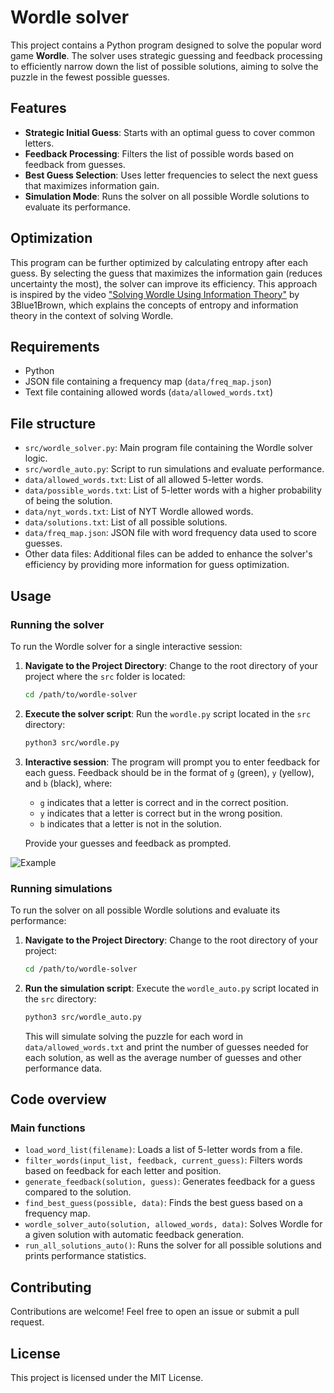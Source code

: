 # Wordle solver

This project contains a Python program designed to solve the popular word game **Wordle**. The solver uses strategic guessing and feedback processing to efficiently narrow down the list of possible solutions, aiming to solve the puzzle in the fewest possible guesses.

## Features

- **Strategic Initial Guess**: Starts with an optimal guess to cover common letters.
- **Feedback Processing**: Filters the list of possible words based on feedback from guesses.
- **Best Guess Selection**: Uses letter frequencies to select the next guess that maximizes information gain.
- **Simulation Mode**: Runs the solver on all possible Wordle solutions to evaluate its performance.

## Optimization

This program can be further optimized by calculating entropy after each guess. By selecting the guess that maximizes the information gain (reduces uncertainty the most), the solver can improve its efficiency. This approach is inspired by the video ["Solving Wordle Using Information Theory"](https://www.youtube.com/watch?v=v68zYyaEmEA) by 3Blue1Brown, which explains the concepts of entropy and information theory in the context of solving Wordle.

## Requirements

- Python
- JSON file containing a frequency map (`data/freq_map.json`)
- Text file containing allowed words (`data/allowed_words.txt`)

## File structure

- `src/wordle_solver.py`: Main program file containing the Wordle solver logic.
- `src/wordle_auto.py`: Script to run simulations and evaluate performance.
- `data/allowed_words.txt`: List of all allowed 5-letter words.
- `data/possible_words.txt`: List of 5-letter words with a higher probability of being the solution.
- `data/nyt_words.txt`: List of NYT Wordle allowed words.
- `data/solutions.txt`: List of all possible solutions.
- `data/freq_map.json`: JSON file with word frequency data used to score guesses.
- Other data files: Additional files can be added to enhance the solver's efficiency by providing more information for guess optimization.

## Usage

### Running the solver

To run the Wordle solver for a single interactive session:

1. **Navigate to the Project Directory**:
   Change to the root directory of your project where the `src` folder is located:

   ```sh
   cd /path/to/wordle-solver
   ```

2. **Execute the solver script**:
   Run the `wordle.py` script located in the `src` directory:

   ```sh
   python3 src/wordle.py
   ```

3. **Interactive session**:
   The program will prompt you to enter feedback for each guess. Feedback should be in the format of `g` (green), `y` (yellow), and `b` (black), where:
   
   - `g` indicates that a letter is correct and in the correct position.
   - `y` indicates that a letter is correct but in the wrong position.
   - `b` indicates that a letter is not in the solution.

   Provide your guesses and feedback as prompted.

![Example](wordle.gif)

### Running simulations

To run the solver on all possible Wordle solutions and evaluate its performance:

1. **Navigate to the Project Directory**:
   Change to the root directory of your project:

   ```sh
   cd /path/to/wordle-solver
   ```

2. **Run the simulation script**:
   Execute the `wordle_auto.py` script located in the `src` directory:

   ```sh
   python3 src/wordle_auto.py
   ```

   This will simulate solving the puzzle for each word in `data/allowed_words.txt` and print the number of guesses needed for each solution, as well as the average number of guesses and other performance data.

## Code overview

### Main functions

- `load_word_list(filename)`: Loads a list of 5-letter words from a file.
- `filter_words(input_list, feedback, current_guess)`: Filters words based on feedback for each letter and position.
- `generate_feedback(solution, guess)`: Generates feedback for a guess compared to the solution.
- `find_best_guess(possible, data)`: Finds the best guess based on a frequency map.
- `wordle_solver_auto(solution, allowed_words, data)`: Solves Wordle for a given solution with automatic feedback generation.
- `run_all_solutions_auto()`: Runs the solver for all possible solutions and prints performance statistics.

## Contributing

Contributions are welcome! Feel free to open an issue or submit a pull request.

## License

This project is licensed under the MIT License.
